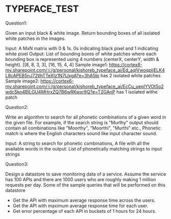 # TYPEFACE_TEST

Question1:

Given an input black & white image. Return bounding boxes of all isolated white patches in the images.

Input: A MxN matrix with 0 & 1s. 0s indicating black pixel and 1 indicating white pixel
Output: List of bounding boxes of white patches where each bounding box is represented using 4 numbers (centerX, centerY, width & height). [[8, 8, 3, 3], [16, 15, 4, 4]
Sample image1: https://cortex6-my.sharepoint.com/:i:/g/personal/kishoreb_typeface_ai/Ed_aqlVwoqpIjELK4L8cAPEB5nJ72tlhTTeXIz1N7IJxgA?e=3hA5lp
has 2 isolated white patches
Sample image2: https://cortex6-my.sharepoint.com/:i:/g/personal/kishoreb_typeface_ai/EcCu_ueplYVOt5o2wdcSko4BILGU4MHrxZQ7B6wRKwxr9Q?e=T2GAnP
has 1 isolated withe patch

Question2:

Write an algorithm to search for all phonetic combinations of a given word in the given file. For example, if the search string is "Murthy" output should contain all combinations like "Moorthy", "Moorthi", "Murthi" etc., Phonetic match is where the English characters sound like input character sound.

Input: A string to search for phonetic combinations, A file with all the available words in the 
output: List of phonetically matching strings to input strings

Question3:

Design a datastore to save monitoring data of a service. Assume the service has 100 APIs and there are 1000 users who are roughly making 1 million requests per day. Some of the sample queries that will be performed on this datastore

- Get the API with maximum average response time across the users.
- Get the API with maximum average response time for each user.
- Get error percentage of each API in buckets of 1 hours for 24 hours.
